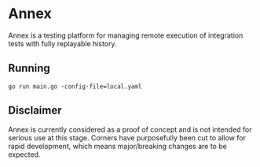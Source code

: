 # Annex

Annex is a testing platform for managing remote execution of integration tests with fully replayable history.

## Running

```shell
go run main.go -config-file=local.yaml
```

## Disclaimer

Annex is currently considered as a proof of concept and is not intended for serious use at this stage. Corners have
purposefully been cut to allow for rapid development, which means major/breaking changes are to be expected.
